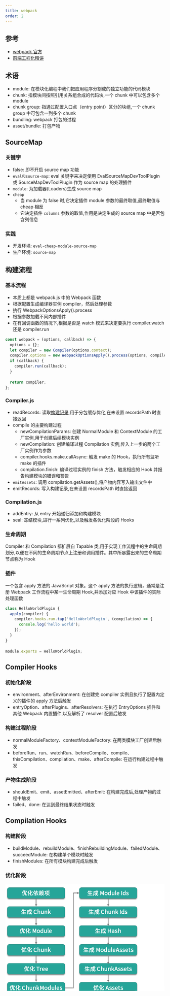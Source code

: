 ```yaml
---
title: webpack
order: 2
---
```


## 参考

- [webpack 官方](https://webpack.js.org/guides/)
- [前端工程化精讲](https://kaiwu.lagou.com/course/courseInfo.htm?courseId=416#/detail/pc?id=4357)

## 术语

- module: 在模块化编程中我们把应用程序分割成的独立功能的代码模块
- chunk: 指模块间按照引用关系组合成的代码块,一个 chunk 中可以包含多个 module
- chunk group: 指通过配置入口点（entry point）区分的块组,一个 chunk group 中可包含一到多个 chunk
- bundling: webpack 打包的过程
- asset/bundle: 打包产物

## SourceMap

### 关键字

- false: 即不开启 source map 功能
- `eval和source-map`: eval 关键字来决定使用 EvalSourceMapDevToolPlugin 或 SourceMapDevToolPlugin 作为 source map 的处理插件
- `module`: 为加载器(Loaders)生成 source map
- `cheap`
  - 当 module 为 false 时,它决定插件 module 参数的最终取值,最终取值与 cheap 相反
  - 它决定插件 `columns` 参数的取值,作用是决定生成的 source map 中是否包含列信息

### 实践

- 开发环境: `eval-cheap-module-source-map`
- 生产环境: `source-map`

## 构建流程

### 基本流程

- 本质上都是 webpack.js 中的 Webpack 函数
- 根据配置生成编译器实例 compiler，然后处理参数
- 执行 WebpackOptionsApply().process
- 根据参数加载不同内部插件
- 在有回调函数的情况下,根据是否是 watch 模式来决定要执行 compiler.watch 还是 compiler.run

```js
const webpack = (options, callback) => {
  options = {};
  let compiler = new Compiler(options.context);
  compiler.options = new WebpackOptionsApply().process(options, compiler);
  if (callback) {
    compiler.run(callback);
  }

  return compiler;
};
```

### Compiler.js

- readRecords: 读取[构建记录](https://webpack.js.org/configuration/other-options/#recordspath),用于分包缓存优化,在未设置 recordsPath 时直接返回
- compile 的主要构建过程
  - newCompilationParams: 创建 NormalModule 和 ContextModule 的工厂实例,用于创建后续模块实例
  - newCompilation: 创建编译过程 Compilation 实例,传入上一步的两个工厂实例作为参数
  - compiler.hooks.make.callAsync: 触发 make 的 Hook，执行所有监听 make 的插件
  - compilation.finish: 编译过程实例的 finish 方法，触发相应的 Hook 并报告构建模块的错误和警告
- `emitAssets`: 调用 compilation.getAssets(),将产物内容写入输出文件中
- emitRecords: 写入构建记录,在未设置 recordsPath 时直接返回

### Compilation.js

- addEntry: 从 entry 开始递归添加和构建模块
- seal: 冻结模块,进行一系列优化,以及触发各优化阶段的 Hooks

### 生命周期

Compiler 和 Compilation 都扩展自 Tapable 类,用于实现工作流程中的生命周期划分,以便在不同的生命周期节点上注册和调用插件。其中所暴露出来的生命周期节点称为 Hook

### 插件

一个包含 apply 方法的 JavaScript 对象。这个 apply 方法的执行逻辑，通常是注册 Webpack 工作流程中某一生命周期 Hook,并添加对应 Hook 中该插件的实际处理函数

```js
class HelloWorldPlugin {
  apply(compiler) {
    compiler.hooks.run.tap('HelloWorldPlugin', (compilation) => {
      console.log('hello world');
    });
  }
}

module.exports = HelloWorldPlugin;
```

## Compiler Hooks

### 初始化阶段

- environment、afterEnvironment: 在创建完 compiler 实例且执行了配置内定义的插件的 apply 方法后触发
- entryOption、afterPlugins、afterResolvers: 在执行 EntryOptions 插件和其他 Webpack 内置插件,以及解析了 resolver 配置后触发

### 构建过程阶段

- normalModuleFactory、contextModuleFactory: 在两类模块工厂创建后触发
- beforeRun、run、watchRun、beforeCompile、compile、thisCompilation、compilation、make、afterCompile: 在运行构建过程中触发

### 产物生成阶段

- shouldEmit、emit、assetEmitted、afterEmit: 在构建完成后,处理产物的过程中触发
- failed、done: 在达到最终结果状态时触发

## Compilation Hooks

### 构建阶段

- buildModule、rebuildModule、finishRebuildingModule、failedModule、succeedModule: 在构建单个模块时触发
- finishModules: 在所有模块构建完成后触发

### 优化阶段

![](../assets/frame/compilationOptimization.png)

